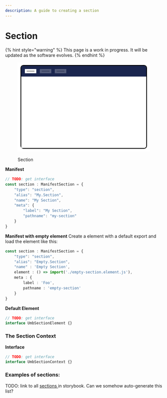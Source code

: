 ```yaml
---
description: A guide to creating a section
---
```


# Section

{% hint style="warning" %}
This page is a work in progress. It will be updated as the software evolves.
{% endhint %}

<figure><img src="../../../.gitbook/assets/section.svg" alt=""><figcaption><p>Section</p></figcaption></figure>

**Manifest**

```typescript
// TODO: get interface
const section : ManifestSection = {
	"type": "section",
	"alias": "My.Section",
	"name": "My Section",
	"meta": {
		"label": "My Section",
		"pathname": "my-section"
	}
}
```

**Manifest with empty element**
Create a element with a default export and load the element like this:

```typescript
const section : ManifestSection = {
    "type": "section",
    "alias": "Empty.Section",
    "name" : 'Empty Section',
    element : () => import('./empty-section.element.js'),
    meta : {
        label : 'Foo',
        pathname : 'empty-section'
    }
}
```

**Default Element**

```typescript
// TODO: get interface
interface UmbSectionElement {}
```

### The Section Context <a href="#the-section-context" id="the-section-context"></a>

**Interface**

```typescript
// TODO: get interface
interface UmbSectionContext {}
```

### Examples of sections: <a href="#examples-of-sections" id="examples-of-sections"></a>

TODO: link to all [sections ](https://apidocs.umbraco.com/v14/ui/?path=/docs/umb-section-main--docs)in storybook. Can we somehow auto-generate this list?
